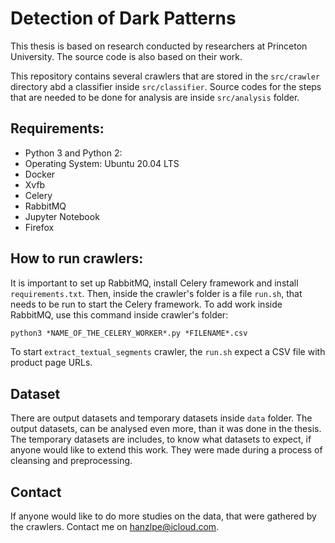 # Detection of Dark Patterns

This thesis is based on research conducted by researchers at Princeton University. The source code is also based on their work.

This repository contains several crawlers that are stored in the `src/crawler` directory abd a classifier inside `src/classifier`. Source codes for the steps that are needed to be done for analysis are inside `src/analysis` folder.

## Requirements:
- Python 3 and Python 2:
- Operating System: Ubuntu 20.04 LTS
- Docker
- Xvfb
- Celery
- RabbitMQ
- Jupyter Notebook
- Firefox

## How to run crawlers:
It is important to set up RabbitMQ, install Celery framework and install `requirements.txt`. Then, inside the crawler's folder is a file `run.sh`, that needs to be run to start the Celery framework. To add work inside RabbitMQ, use this command inside crawler's folder:

```bat
python3 *NAME_OF_THE_CELERY_WORKER*.py *FILENAME*.csv
```

To start `extract_textual_segments` crawler, the `run.sh` expect a CSV file with product page URLs.

## Dataset
There are output datasets and temporary datasets inside `data` folder. The output datasets, can be analysed even more, than it was done in the thesis. The temporary datasets are includes, to know what datasets to expect, if anyone would like to extend this work. They were made during a process of cleansing and preprocessing. 

## Contact
If anyone would like to do more studies on the data, that were gathered by the crawlers. Contact me on hanzlpe@icloud.com.